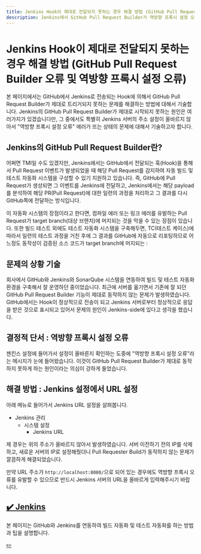 ```yaml
---
title: Jenkins Hook이 제대로 전달되지 못하는 경우 해결 방법 (GitHub Pull Request Builder 오류 및 역방향 프록시 설정 오류)
description: Jenkins에서 GitHub Pull Request Builder가 역방향 프록시 설정 오류 메시지가 발생하면서 빌드되지 않는 오류를 해결하는 방법에 대해서 설명합니다. 
---
```



Jenkins Hook이 제대로 전달되지 못하는 경우 해결 방법 (GitHub Pull Request Builder 오류 및 역방향 프록시 설정 오류)
===
   

본 페이지에서는 GitHub에서 Jenkins로 전송되는 Hook에 의해서 GitHub Pull Request Builder가 제대로 트리거되지 못하는 문제를 해결하는 방법에 대해서 기술합니다. 
Jenkins의 GitHub Pull Request Builder가 제대로 시작되지 못하는 원인은 여러가지가 있겠습니다만, 
그 중에서도 특별히 Jenkins 서버의 주소 설정이 올바르지 않아서 "역방향 프록시 설정 오류" 에러가 뜨는 상태의 문제에 대해서 기술하고자 합니다.    

   
Jenkins의 GitHub Pull Request Builder란?
---

   
어쩌면 TMI일 수도 있겠지만, Jenkins에서는 GitHub에서 전달되는 훅(Hook)을 통해서 Pull Request 이벤트가 발생되었을 때 해당 Pull Request를 감지하여 자동 빌드 및 테스트 자동화 시스템을 구성할 수 있기 지원하고 있습니다. 
즉, GitHub에 Pull Request가 생성되면 그 이벤트를 Jenkins에 전달하고, 
Jenkins에서는 해당 payload를 분석하여 해당 PR(Pull Request)에 대한 일련의 과정을 처리하고 그 결과를 다시 GitHub쪽에 전달하는 방식입니다. 


이 자동화 시스템의 장점이라고 한다면, 컴파일 에러 또는 링크 에러를 유발하는 Pull Request가 target branch(대상 브렌치)에 머지되는 것을 막을 수 있는 장점이 있습니다. 
또한 빌드 테스트 외에도 테스트 자동화 시스템을 구축해두면, TC(테스트 케이스)에 따라서 일련의 테스트 과정을 거친 후에 그 결과를 GitHub에 자동으로 리포팅하므로 어느정도 동작성이 검증된 소스 코드가 target branch에 머지되는 : 
   

문제의 상황 기술
---

   
회사에서 GitHub와 Jenkins와 SonarQube 시스템을 연동하여 빌드 및 테스트 자동화 환경을 구축해서 잘 운영하던 중이었습니다. 
최근에 서버를 옮기면서 기존에 잘 되던 GitHub Pull Request Builder 기능이 제대로 동작하지 않는 문제가 발생하였습니다.  
GitHub에서는 Hook이 정상적으로 전송이 되고 Jenkins 서버로부터 정상적으로 응답을 받은 것으로 표시되고 있어서 문제의 원인이 Jenkins-side에 있다고 생각을 했습니다. 


결정적 단서 : 역방향 프록시 설정 오류
---

   
젠킨스 설정에 들어가서 설정이 올바른지 확인하는 도중에 "역방향 프록시 설정 오류"라는 메시지가 눈에 들어왔습니다. 
이것이 GitHub Pull Request Builder가 제대로 동작하지 못하게 하는 원인이라는 의심이 강하게 들었습니다. 


해결 방법 : Jenkins 설정에서 URL 설정
---


아래 메뉴로 들어가서 Jenkins URL 설정을 살펴봅니다. 


- Jenkins 관리
  - 시스템 설정
    - Jenkins URL


제 경우는 위의 주소가 올바르지 않아서 발생하였습니다. 
서버 이전하기 전의 IP를 삭제하고, 새로운 서버의 IP로 설정해줬더니 
Pull Requester Build가 동작하지 않는 문제가 깔끔하게 해결되었습니다. 


만약 URL 주소가 <code>http://localhost:8080/</code>으로 되어 있는 경우에도 
역방향 프록시 오류를 유발할 수 있으므로 
반드시 Jenkins 서버의 URL을 올바르게 입력해주시기 바랍니다. 




[✔️  Jenkins](index.html '본 페이지는 GitHub와 Jenkins를 연동하여 빌드 자동화 및 테스트 자동화를 하는 방법과')
---


본 페이지는 GitHub와 Jenkins를 연동하여 빌드 자동화 및 테스트 자동화를 하는 방법과 팁을 설명합니다.


[✏️ ](https://www.github.com/boyinblue/boyinblue.github.io/edit/main/003_jenkins/001.md '수정하기')

